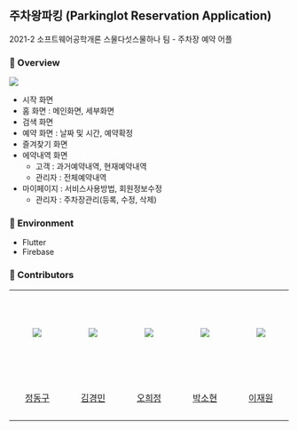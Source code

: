 ## 주차왕파킹 (Parkinglot Reservation Application) 
2021-2 소프트웨어공학개론 스물다섯스물하나 팀 - 주차장 예약 어플

### 🚗 Overview
![](https://velog.velcdn.com/images/ohhj1999/post/8a82867f-8031-4b44-9097-ae52a6e32934/image.PNG)

- 시작 화면
- 홈 화면 : 메인화면, 세부화면
- 검색 화면 
- 예약 화면 : 날짜 및 시간, 예약확정
- 즐겨찾기 화면 
- 에약내역 화면
  - 고객 : 과거예약내역, 현재예약내역
  - 관리자 : 전체예약내역 
- 마이페이지 : 서비스사용방법, 회원정보수정 
  - 관리자 : 주차장관리(등록, 수정, 삭제)

### 🚗 Environment

- Flutter
- Firebase



### 🚗 Contributors
<table>
  <tr height="155px">
    <td align="center" width="150px">
      <a href="https://github.com/ktasha45"><img src="https://avatars.githubusercontent.com/dsaf2007"/></a>
    </td>
    <td align="center" width="150px">
      <a href="https://github.com/NIckmin96"><img src="https://avatars.githubusercontent.com/kmkim2051"/></a>
    </td>
    <td align="center" width="150px">
      <a href="https://github.com/parkkyungjun"><img src="https://avatars.githubusercontent.com/HeeJeongOh"/></a>
    </td>
    <td align="center" width="150px">
      <a href="https://github.com/HeeJeongOh"><img src="https://avatars.githubusercontent.com/shpark5938"/></a>
    </td>
    <td align="center" width="150px">
      <a href="https://github.com/yhw991228"><img src="https://avatars.githubusercontent.com/220v-K"/></a>
    </td>
  </tr>
  <tr height="80px">
    <td align="center" width="150px">
      <a href="https://github.com/dsaf2007">정동구</a>
    </td>
    <td align="center" width="150px">
      <a href="https://github.com/kmkim2051">김경민</a>
    </td>
    <td align="center" width="150px">
      <a href="https://github.com/HeeJeongOh">오희정</a>
    </td>
    <td align="center" width="150px">
      <a href="https://github.com/shpark5938">박소현</a>
    </td>
    <td align="center" width="150px">
      <a href="https://github.com/220v-K">이재원</a>
    </td>
  </tr>
</table>
